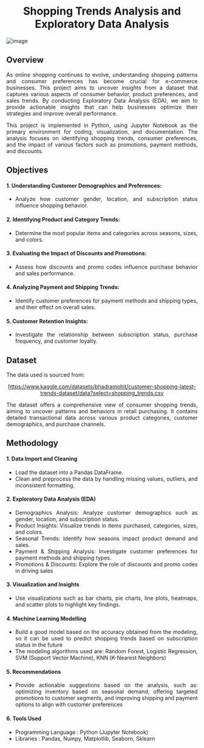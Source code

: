 <div align="center">

# Shopping Trends Analysis and Exploratory Data Analysis

</div>

<div align="justify">

![image](https://github.com/user-attachments/assets/ad98e0da-dbe7-464c-8c93-9f84e7a11fda)


## Overview
As online shopping continues to evolve, understanding shopping patterns and consumer preferences has become crucial for e-commerce businesses. This project aims to uncover insights from a dataset that captures various aspects of consumer behavior, product preferences, and sales trends. By conducting Exploratory Data Analysis (EDA), we aim to provide actionable insights that can help businesses optimize their strategies and improve overall performance.

This project is implemented in Python, using Jupyter Notebook as the primary environment for coding, visualization, and documentation. The analysis focuses on identifying shopping trends, consumer preferences, and the impact of various factors such as promotions, payment methods, and discounts.

## Objectives
#### 1. Understanding Customer Demographics and Preferences:
* Analyze how customer gender, location, and subscription status influence shopping behavior.
#### 2. Identifying Product and Category Trends:
* Determine the most popular items and categories across seasons, sizes, and colors.
#### 3. Evaluating the Impact of Discounts and Promotions:
* Assess how discounts and promo codes influence purchase behavior and sales performance.
#### 4. Analyzing Payment and Shipping Trends:
* Identify customer preferences for payment methods and shipping types, and their effect on overall sales.
#### 5. Customer Retention Insights:
* Investigate the relationship between subscription status, purchase frequency, and customer loyalty.

</div>

<div align="justify">

## Dataset
The data used is sourced from: 

<div align="center">

https://www.kaggle.com/datasets/bhadramohit/customer-shopping-latest-trends-dataset/data?select=shopping_trends.csv

</div>

The dataset offers a comprehensive view of consumer shopping trends, aiming to uncover patterns and behaviors in retail purchasing. It contains detailed transactional data across various product categories, customer demographics, and purchase channels.

## Methodology

#### 1. Data Import and Cleaning
* Load the dataset into a Pandas DataFrame.
* Clean and preprocess the data by handling missing values, outliers, and inconsistent formatting.

#### 2. Exploratory Data Analysis (EDA)
* Demographics Analysis: Analyze customer demographics such as gender, location, and subscription status.
* Product Insights: Visualize trends in items purchased, categories, sizes, and colors.
* Seasonal Trends: Identify how seasons impact product demand and sales.
* Payment & Shipping Analysis: Investigate customer preferences for payment methods and shipping types.
* Promotions & Discounts: Explore the role of discounts and promo codes in driving sales

#### 3. Visualization and Insights
* Use visualizations such as bar charts, pie charts, line plots, heatmaps, and scatter plots to highlight key findings.

#### 4. Machine Learning Modelling
* Build a good model based on the accuracy obtained from the modeling, so it can be used to predict shopping trends based on subscription status in the future
* The modeling algorithms used are: Random Forest, Logistic Regression, SVM (Support Vector Machine), KNN (K-Nearest Neighbors)

#### 5. Recommendations
* Provide actionable suggestions based on the analysis, such as: optimizing inventory based on seasonal demand, offering targeted promotions to customer segments, and improving shipping and payment options to align with customer preferences

#### 6. Tools Used
* Programming Language : Python (Jupyter Notebook)
* Libraries : Pandas, Numpy, Matplotlib, Seaborn, Sklearn
